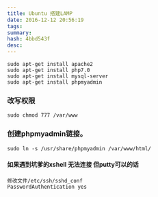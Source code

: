 ```yaml
---
title: Ubuntu 搭建LAMP
date: 2016-12-12 20:56:19
tags: 
summary: 
hash: 4bbd543f
desc: 
---
```

```
sudo apt-get install apache2
sudo apt-get install php7.0
sudo apt-get install mysql-server
sudo apt-get install phpmyadmin
```

### 改写权限

```
sudo chmod 777 /var/www
```

### 创建phpmyadmin链接。

```
sudo ln -s /usr/share/phpmyadmin /var/www/html/
```

#### 如果遇到坑爹的xshell 无法连接 但putty可以的话 



```
修改文件/etc/ssh/sshd_conf
PasswordAuthentication yes
```
